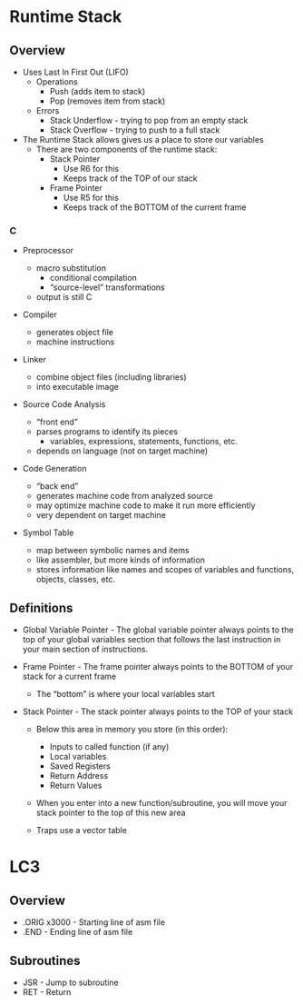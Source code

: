 # Runtime Stack

## Overview

- Uses Last In First Out (LIFO)
    - Operations
        - Push (adds item to stack)
        - Pop (removes item from stack)
    - Errors
        - Stack Underflow - trying to pop from an empty stack
        - Stack Overflow - trying to push to a full stack
- The Runtime Stack allows gives us a place to store our
variables
    - There are two components of the runtime stack:
        - Stack Pointer
            - Use R6 for this
            - Keeps track of the TOP of our stack
        - Frame Pointer
            - Use R5 for this
            - Keeps track of the BOTTOM of the current frame

### C

- Preprocessor
    - macro substitution
        - conditional compilation
        - “source-level” transformations
    - output is still C
- Compiler
    - generates object file
    - machine instructions
- Linker
    - combine object files (including libraries)
    - into executable image

- Source Code Analysis
    - “front end”
    - parses programs to identify its pieces
        - variables, expressions, statements, functions, etc.
    - depends on language (not on target machine)
- Code Generation
    - “back end”
    - generates machine code from analyzed source
    - may optimize machine code to make it run more efficiently
    - very dependent on target machine
- Symbol Table
    - map between symbolic names and items
    - like assembler, but more kinds of information
    - stores information like names and scopes of variables and functions, objects, classes, etc.

## Definitions

- Global Variable Pointer - The global variable pointer always points to the top of your global variables section that follows the last instruction in your main section of instructions.

- Frame Pointer - The frame pointer always points to the BOTTOM of your stack for a current frame
    - The “bottom” is where your local variables start

- Stack Pointer - The stack pointer always points to the TOP of your stack
    - Below this area in memory you store (in this order):
        - Inputs to called function (if any)
        - Local variables
        - Saved Registers
        - Return Address
        - Return Values
    - When you enter into a new function/subroutine, you will move your stack pointer to the top of this new area

    - Traps use a vector table
# LC3

## Overview

- .ORIG x3000 - Starting line of asm file
- .END - Ending line of asm file

## Subroutines

 - JSR - Jump to subroutine
 - RET - Return
 

